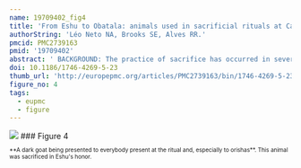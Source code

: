```yaml
---
name: 19709402_fig4
title: 'From Eshu to Obatala: animals used in sacrificial rituals at Candomble "terreiros" in Brazil.'
authorString: 'Léo Neto NA, Brooks SE, Alves RR.'
pmcid: PMC2739163
pmid: '19709402'
abstract: ' BACKGROUND: The practice of sacrifice has occurred in several cultures and religions throughout history and still exists today. Candomblé, a syncretical Afro-Brazilian religion, practices the sacrificial ritual called "Orô" by its adherents. The present work aims to document the use of animal species in these sacrificial practices in the cities of Caruaru (PE) and Campina Grande (PB) in Norteastern Brazil, and to further understand the symbolism of these rituals. METHODS: Semi-structured and unstructured interviews and informal discussions were held with 11 Candomblé priests and priestesses between the months of August 2007 and June 2008. We attended rituals performed at "terreiros" where animals were sacrificed, in order to obtain photographic material and observe the procedures and techniques adopted. RESULTS: A total of 29 animal species were used during sacrificial rituals according to the priests and priestesses. These species were classified in 5 taxanomic groups: Molluscs (n = 1), Amphibians (n = 2), Reptiles (n = 2), Birds (n = 10) and Mammals (n = 14). According to Candomblé beliefs, animals are sacrificed and offered to their deities, known as orishas, for the prosperity of all life. There is a relationship between the colour, sex and behaviour of the animal to be sacrificed, and the orisha to whom the animal is going to be offered. The many myths that form the cosmogony of Candomblé can often explain the symbolism of the rituals observed and the animal species sacrificed. These myths are conveyed to adherants by the priests and priestesses during the ceremonies, and are essential to the continuation of this religion. CONCLUSION: Candomblé is a sacrificial religion that uses animals for its liturgical purposes. The principal reason for sacrifice is to please supernatural deities known as orishas in order to keep life in harmony. This is accomplished through feeding them in a spiritual sense through sacrifice, maintaining a perfect link between men and the gods, and a connection between the material world (called Aiyê) and the supernatural world (called Orun).'
doi: 10.1186/1746-4269-5-23
thumb_url: 'http://europepmc.org/articles/PMC2739163/bin/1746-4269-5-23-4.gif'
figure_no: 4
tags:
  - eupmc
  - figure
---
```

<img src='http://europepmc.org/articles/PMC2739163/bin/1746-4269-5-23-4.jpg' style='max-height: 300px'>
### Figure 4
<p style='font-size: 10px;'>**A dark goat being presented to everybody present at the ritual and, especially to orishas**. This animal was sacrificed in Eshu's honor.</p>